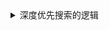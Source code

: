 <details>
  <summary>深度优先搜索的逻辑</summary>
  深度优先搜索（DFS）是一种用于遍历或搜索图或树的算法。它的目标是访问尽可能深的节点，直到无法继续访问为止，然后回溯到上一个节点，继续访问其他未被访问的节点。

深度优先搜索的递归逻辑如下：

1. 选择一个起始节点作为当前节点，并将其标记为已访问。
2. 访问当前节点，并执行相应的操作（例如打印节点值）。
3. 从当前节点的邻接节点中选择一个未被访问过的节点作为下一个当前节点。
4. 如果存在未被访问的邻接节点，则将其标记为已访问，并将其设置为当前节点，然后返回步骤2。
5. 如果不存在未被访问的邻接节点，则回溯到上一个节点，将其设置为当前节点，然后返回步骤2。
6. 重复步骤2-5，直到所有节点都被访问过。

深度优先搜索的最终效果是遍历或搜索整个图或树的节点，并按照深度优先的顺序访问它们。这种遍历方式可以用于解决许多问题，例如：

- 检测图中是否存在路径或循环。
- 寻找图中的连通分量。
- 拓扑排序。
- 解决迷宫问题或寻找路径问题。
- 生成图的深度优先遍历序列。

通过深度优先搜索，我们可以探索图或树的结构，并根据需要执行相应的操作。它是一种非常有用的算法，广泛应用于图论和算法设计中。

希望这样能解答你的问题！如果还有其他疑问，请随时提问。
</details>

